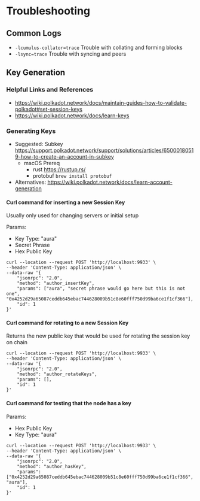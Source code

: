 # Troubleshooting

## Common Logs

- `-lcumulus-collator=trace` Trouble with collating and forming blocks
- `-lsync=trace` Trouble with syncing and peers


## Key Generation

### Helpful Links and References
- https://wiki.polkadot.network/docs/maintain-guides-how-to-validate-polkadot#set-session-keys
- https://wiki.polkadot.network/docs/learn-keys

### Generating Keys

- Suggested: Subkey https://support.polkadot.network/support/solutions/articles/65000180519-how-to-create-an-account-in-subkey
    - macOS Prereq
        - rust https://rustup.rs/
        - protobuf `brew install protobuf`
- Alternatives: https://wiki.polkadot.network/docs/learn-account-generation

#### Curl command for inserting a new Session Key
Usually only used for changing servers or initial setup

Params:
- Key Type: "aura"
- Secret Phrase
- Hex Public Key

```
curl --location --request POST 'http://localhost:9933' \
--header 'Content-Type: application/json' \
--data-raw '{
    "jsonrpc": "2.0",
    "method": "author_insertKey",
    "params": ["aura", "secret phrase would go here but this is not one", "0x4252d29a65087ceddb645ebac744628009b51c8e60fff750d99ba6ce1f1cf366"],
    "id": 1
}'
```

#### Curl command for rotating to a new Session Key
Returns the new public key that would be used for rotating the session key on chain
```
curl --location --request POST 'http://localhost:9933' \
--header 'Content-Type: application/json' \
--data-raw '{
    "jsonrpc": "2.0",
    "method": "author_rotateKeys",
    "params": [],
    "id": 1
}'
```

#### Curl command for testing that the node has a key
Params:
- Hex Public Key
- Key Type: "aura"
```
curl --location --request POST 'http://localhost:9933' \
--header 'Content-Type: application/json' \
--data-raw '{
    "jsonrpc": "2.0",
    "method": "author_hasKey",
    "params": ["0x4252d29a65087ceddb645ebac744628009b51c8e60fff750d99ba6ce1f1cf366", "aura"],
    "id": 1
}'
```

